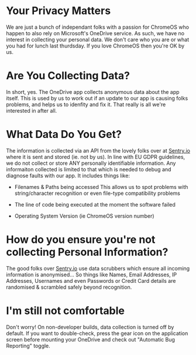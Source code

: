 # Your Privacy Matters

We are just a bunch of independant folks with a passion for ChromeOS who happen to also rely on Microsoft's OneDrive service.
As such, we have no interest in collecting your personal data.  We don't care who you are or what you had for lunch last thurdsday.  If you love ChromeOS then you're OK by us.

# Are You Collecting Data?

In short, yes.  The OneDrive app collects anonymous data about the app itself.  This is used by us to work out if an update to our app is causing folks problems, and helps us to idenfity and fix it.  That really is all we're interested in after all.

# What Data Do You Get?

The information is collected via an API from the lovely folks over at [Sentry.io](https://sentry.io/) where it is sent and stored (ie. not by us).  In line with EU GDPR guidelines, we do not collect or store ANY personally identifiable information.  Any informaiton collected is limited to that which is needed to debug and diagnose faults with our app. It includes things like:

* Filenames & Paths being accessed
This allows us to spot problems with string/character recognition or even file-type compatibility problems

* The line of code being executed at the moment the software failed

* Operating System Version (ie ChromeOS version number)

# How do you ensure you're not collecting Personal Information?

The good folks over [Sentry.io](https://sentry.io/) use data scrubbers which ensure all incoming information is anonymised... So things like Names, Email Addresses, IP Addresses, Usernames and even Passwords or Credit Card details are randomised & scrambled safely beyond recognition.

# I'm still not comfortable

Don't worry! On non-developer builds, data collection is turned off by default.  If you want to double-check, press the gear icon on the application screen before mounting your OneDrive and check out "Automatic Bug Reporting" toggle.
